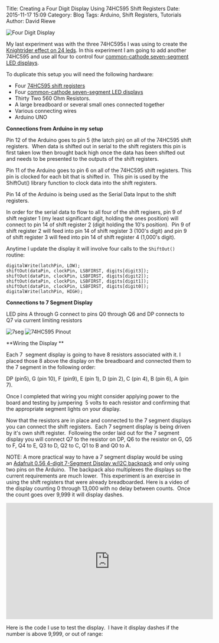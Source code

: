 Title: Creating a Four Digit Display Using 74HC595 Shift Registers
Date: 2015-11-17 15:09
Category: Blog
Tags: Arduino, Shift Registers, Tutorials
Author: David Riewe

![Four Digit Display](/images/4digitdisplay.jpg)

My last experiment was with the three 74HC595s I was using to create the [Knightrider effect on 24 leds](http://www.davidriewe.com/2015/11/playing-night-rider-with-three-74hc595s.html). In this experiment I am going to add another 74HC595 and use all four to control four [common-cathode seven-segment LED displays](http://www.amazon.com/gp/product/B00EZBGA4U/ref=as_li_tl?ie=UTF8&camp=1789&creative=9325&creativeASIN=B00EZBGA4U&linkCode=as2&tag=davimakespa0e-20&linkId=N4SQMHQ5APJZRJSR).

To duplicate this setup you will need the following hardware:

-  Four [74HC595 shift registers](http://www.amazon.com/gp/product/B00HPPOXM4/ref=as_li_tl?ie=UTF8&camp=1789&creative=9325&creativeASIN=B00HPPOXM4&linkCode=as2&tag=davimakespa0e-20&linkId=WWQH7P2J577AJD4Y)
-  Four [common-cathode seven-segment LED displays](http://www.amazon.com/gp/product/B00EZBGA4U/ref=as_li_tl?ie=UTF8&camp=1789&creative=9325&creativeASIN=B00EZBGA4U&linkCode=as2&tag=davimakespa0e-20&linkId=N4SQMHQ5APJZRJSR)
-  Thirty Two 560 Ohm Resistors.
-  A large breadboard or several small ones connected together
-  Various connecting wires
-  Arduino UNO


**Connections from Arduino in my setup**

Pin 12 of the Arduino goes to pin 5 (the latch pin) on all of the 74HC595 shift registers.  When data is shifted out in serial to the shift registers this pin is first taken low then brought back high once the data has been shifted out and needs to be presented to the outputs of the shift registers.

Pin 11 of the Arduino goes to pin 6 on all of the 74HC595 shift registers. This pin is clocked for each bit that is shifted in.  This pin is used by the ShiftOut() library function to clock data into the shift registers.

Pin 14 of the Arduino is being used as the Serial Data Input to the
shift registers.

In order for the serial data to flow to all four of the shift regisers,
pin 9 of shift register 1 (my least significant digit, holding the ones
position) will connect to pin 14 of shift register 2 (digit holding the
10's position).  Pin 9 of shift register 2 will feed into pin 14 of
shift register 3 (100's digit) and pin 9 of shift register 3 will feed
into pin 14 of shift register 4 (1,000's digit).

Anytime I update the display it will involve four calls to the
```ShiftOut()``` routine:

```
digitalWrite(latchPin, LOW);
shiftOut(dataPin, clockPin, LSBFIRST, digits[digit3]); 
shiftOut(dataPin, clockPin, LSBFIRST, digits[digit2]);
shiftOut(dataPin, clockPin, LSBFIRST, digits[digit1]);
shiftOut(dataPin, clockPin, LSBFIRST, digits[digit0]);
digitalWrite(latchPin, HIGH);
```

**Connections to 7 Segment Display**

LED pins A through G connect to pins Q0 through Q6 and DP connects to Q7
via current limiting resistors

![7seg](/images/7-seg-disp-cc.png)
![74HC595 Pinout](/images/595pinout.png)

**Wiring the Display **

Each 7  segment display is going to have 8 resistors associated with it. I placed those 8 above the display on the breadboard and connected them
to the 7 segment in the following order:

DP (pin5), G (pin 10), F (pin9), E (pin 1), D (pin 2), C (pin 4), B (pin
6), A (pin 7).

Once I completed that wiring you might consider applying power to the
board and testing by jumpering  5 volts to each resistor and confirming
that the appropriate segment lights on your display.

Now that the resistors are in place and connected to the 7 segment
displays you can connect the shift registers.  Each 7 segment display is
being driven by it's own shift register.  Following the order laid out
for the 7 segment display you will connect Q7 to the resistor on DP, Q6
to the resistor on G, Q5 to F, Q4 to E, Q3 to D, Q2 to C, Q1 to B and Q0
to A.

NOTE: A more practical way to have a 7 segment display would be using
an [Adafruit 0.56 4-digit 7-Segment Display w/I2C backpack](http://www.amazon.com/gp/product/B00GJRW0DS/ref=as_li_tl?ie=UTF8&camp=1789&creative=9325&creativeASIN=B00GJRW0DS&linkCode=as2&tag=davimakespa0e-20&linkId=YAKLXTLW2R7AWSXL) and only using two pins on the Arduino.  The backpack also multiplexes the displays so the current requirements are much lower.  This experiment is an exercise in using the shift registers that were already breadboarded. Here is a video of the display counting 0 through 13,000 with no delay between counts.  Once the count goes over 9,999 it will display dashes.

<iframe width="560" height="315" src="https://www.youtube.com/embed/QhiC4AuJpJk" frameborder="0" allowfullscreen></iframe>

Here is the code I use to test the display.  I have it display dashes if
the number is above 9,999, or out of range:
